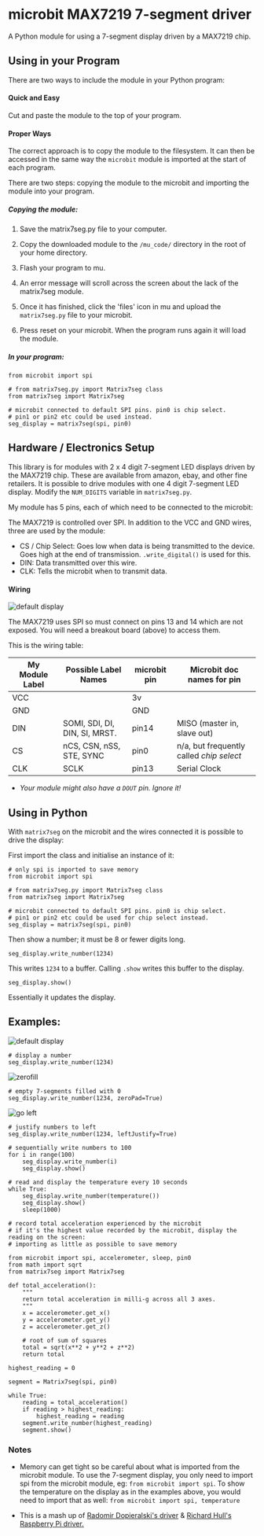 microbit MAX7219 7-segment driver
=================================

A Python module for using a 7-segment display driven by a MAX7219 chip.

## Using in your Program

There are two ways to include the module in your Python program:

#### Quick and Easy

Cut and paste the module to the top of your program.

#### Proper Ways

The correct approach is to copy the module to the filesystem. It can then be accessed in the same way the `microbit` module is imported at the start of each program.

There are two steps: copying the module to the microbit and importing the module into your program.

##### Copying the module:

1. Save the matrix7seg.py file to your computer.

2. Copy the downloaded module to the `/mu_code/` directory in the root of your home directory.

3. Flash your program to mu.

4. An error message will scroll across the screen about the lack of the matrix7seg module.

5. Once it has finished, click the 'files' icon in mu and upload the `matrix7seg.py` file to your microbit.

6. Press reset on your microbit. When the program runs again it will load the module.

##### In your program:

```
from microbit import spi

# from matrix7seg.py import Matrix7seg class
from matrix7seg import Matrix7seg

# microbit connected to default SPI pins. pin0 is chip select. 
# pin1 or pin2 etc could be used instead.
seg_display = matrix7seg(spi, pin0)

```

## Hardware / Electronics Setup

This library is for modules with 2 x 4 digit 7-segment LED displays driven by the MAX7219 chip. These are available from amazon, ebay, and other fine retailers. It is possible to  drive modules with one 4 digit 7-segment LED display. Modify the `NUM_DIGITS` variable in `matrix7seg.py`.

My module has 5 pins, each of which need to be connected to the microbit:

The MAX7219 is controlled over SPI. In addition to the VCC and GND wires, three are used by the module:

* CS / Chip Select: Goes low when data is being transmitted to the device. Goes high at the end of transmission. `.write_digital()` is used for this.
* DIN: Data transmitted over this wire.
* CLK: Tells the microbit when to transmit data.

#### Wiring

![default display](images/segment-wired.jpg)

The MAX7219 uses SPI so must connect on pins 13 and 14 which are not exposed. You will need a breakout board (above) to access them.

This is the wiring table:

| My Module Label | Possible Label Names | microbit pin | Microbit doc names for pin |
|--- |--- |--- |--- |
| VCC |  | 3v | |
| GND |  | GND | |
| DIN | SOMI, SDI, DI, DIN, SI, MRST. | pin14 | MISO (master in, slave out) |
| CS | nCS, CSN, nSS, STE, SYNC | pin0 | n/a, but frequently called _chip select_ |
| CLK | SCLK | pin13 | Serial Clock | 

* *Your module might also have a `DOUT` pin. Ignore it!*

## Using in Python

With `matrix7seg` on the microbit and the wires connected it is possible to drive the display:

First import the class and initialise an instance of it:

```
# only spi is imported to save memory
from microbit import spi

# from matrix7seg.py import Matrix7seg class
from matrix7seg import Matrix7seg

# microbit connected to default SPI pins. pin0 is chip select. 
# pin1 or pin2 etc could be used for chip select instead.
seg_display = matrix7seg(spi, pin0)
```

Then show a number; it must be 8 or fewer digits long.

```
seg_display.write_number(1234)
```

This writes `1234` to a buffer. Calling `.show` writes this buffer to the display.

```
seg_display.show()
```

Essentially it updates the display.

## Examples:

![default display](images/segment-default.jpg)

```
# display a number
seg_display.write_number(1234)
```

![zerofill](images/segment-zerofill.jpg)

```
# empty 7-segments filled with 0
seg_display.write_number(1234, zeroPad=True)
```

![go left](images/segment-left.jpg)
```
# justify numbers to left
seg_display.write_number(1234, leftJustify=True)
```
```
# sequentially write numbers to 100
for i in range(100)
    seg_display.write_number(i)
    seg_display.show()
```

```
# read and display the temperature every 10 seconds
while True:
    seg_display.write_number(temperature())
    seg_display.show()
    sleep(1000)
```

```
# record total acceleration experienced by the microbit
# if it's the highest value recorded by the microbit, display the reading on the screen:
# importing as little as possible to save memory

from microbit import spi, accelerometer, sleep, pin0
from math import sqrt
from matrix7seg import Matrix7seg

def total_acceleration():
    """
    return total acceleration in milli-g across all 3 axes.
    """
    x = accelerometer.get_x()
    y = accelerometer.get_y()
    z = accelerometer.get_z()

    # root of sum of squares
    total = sqrt(x**2 + y**2 + z**2)
    return total

highest_reading = 0 

segment = Matrix7seg(spi, pin0)

while True:
    reading = total_acceleration()
    if reading > highest_reading:
        highest_reading = reading
    segment.write_number(highest_reading)
    segment.show()
```

### Notes 
* Memory can get tight so be careful about what is imported from the microbit module. To use the 7-segment display, you only need to import spi from the microbit module, eg: `from microbit import spi`. To show the temperature on the display as in the examples above, you would need to import that as well: `from microbit import spi, temperature`

* This is a mash up of [Radomir Dopieralski's driver][1] & [Richard Hull's Raspberry Pi driver.][2]

[1]: https://bitbucket.org/thesheep/micropython-max7219/src/280d2da980f7d5dc14683246a808cf6a908d087d/max7219.py?at=default&fileviewer=file-view-default
[2]: https://github.com/rm-hull/max7219/blob/master/README.rst